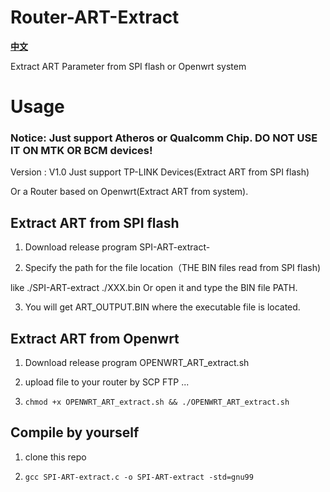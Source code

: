 # Router-ART-Extract

**[中文](/README-ZH-CN.md)**

Extract ART Parameter from SPI flash or Openwrt system

# Usage 

### Notice: Just support Atheros or Qualcomm Chip. DO NOT USE IT ON MTK OR BCM devices!

Version : V1.0 Just support TP-LINK Devices(Extract ART from SPI flash) 

Or a Router based on Openwrt(Extract ART from system).


## Extract ART from SPI flash

1. Download release program SPI-ART-extract-

2. Specify the path for the file location（THE BIN files read from SPI flash)

like ./SPI-ART-extract ./XXX.bin Or open it and type the BIN file PATH.

3. You will get ART_OUTPUT.BIN where the executable file is located.

## Extract ART from Openwrt

1. Download release program OPENWRT_ART_extract.sh

2. upload file to your router by SCP FTP ...

3.  `chmod +x OPENWRT_ART_extract.sh && ./OPENWRT_ART_extract.sh`

## Compile by yourself

1. clone this repo

2. `gcc SPI-ART-extract.c -o SPI-ART-extract -std=gnu99`
